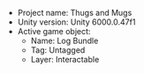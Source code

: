 <!-- UNITY CODE ASSIST INSTRUCTIONS START -->
- Project name: Thugs and Mugs
- Unity version: Unity 6000.0.47f1
- Active game object:
  - Name: Log Bundle
  - Tag: Untagged
  - Layer: Interactable
<!-- UNITY CODE ASSIST INSTRUCTIONS END -->